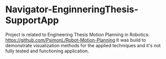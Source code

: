 # Navigator-EnginneringThesis-SupportApp

Project is related to Engineering Thesis Motion Planning in Robotics: https://github.com/PsimonL/Robot-Motion-Planning
It was build to demonstrate visualization methods for the applied techniques and it's not fully tested and functioning application.
